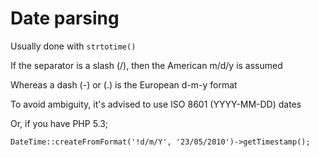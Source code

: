 Date parsing
============

Usually done with `strtotime()`

If the separator is a slash (/), then the American m/d/y is assumed

Whereas a dash (-) or (.) is the European d-m-y format

To avoid ambiguity, it's advised to use ISO 8601 (YYYY-MM-DD) dates

Or, if you have PHP 5.3;

```
DateTime::createFromFormat('!d/m/Y', '23/05/2010')->getTimestamp();
```
